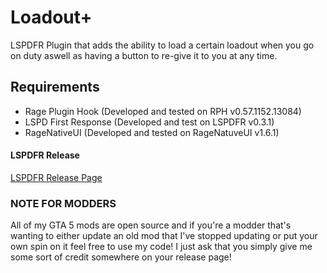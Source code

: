 # Loadout+

LSPDFR Plugin that adds the ability to load a certain loadout when you go on duty aswell as having a button to re-give it to you at any time.

## Requirements

* Rage Plugin Hook (Developed and tested on RPH v0.57.1152.13084)
* LSPD First Response (Developed and test on LSPDFR v0.3.1)
* RageNativeUI (Developed and tested on RageNatuveUI v1.6.1)

#### LSPDFR Release

[LSPDFR Release Page](http://www.lcpdfr.com/files/file/17259-loadout/)


### NOTE FOR MODDERS

All of my GTA 5 mods are open source and if you're a modder that's wanting to either update an old mod that I've stopped updating or put your own spin on it feel free to use my code! I just ask that you simply give me some sort of credit somewhere on your release page!

